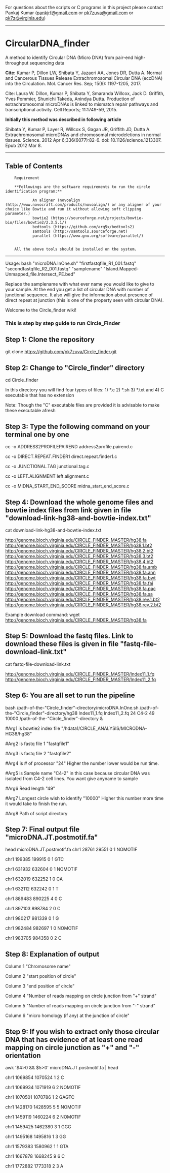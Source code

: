 For questions about the scripts or C programs in this project please contact Pankaj Kumar (pankjrf@gmail.com or pk7zuva@gmail.com or pk7z@virginia.edu)

-------------------------------------------------------------------------------------------------------
# CircularDNA_finder
A method to identify Circular DNA (Micro DNA) from pair-end high-throughput sequencing data

**Cite:** Kumar P, Dillon LW, Shibata Y, Jazaeri AA, Jones DR, Dutta A. Normal and Cancerous Tissues Release Extrachromosomal Circular DNA (eccDNA) into the Circulation. Mol. Cancer Res. Sep; 15(9): 1197-1205, 2017.

Cite: Laura W. Dillon, Kumar P, Shibata Y, Smaranda Willcox, Jack D. Griffith, Yves Pommier, Shunichi Takeda, Anindya Dutta. Production of extrachromosomal microDNAs is linked to mismatch repair pathways and transcriptional activity. Cell Reports; 11:1749-59, 2015.

**Initially this method was described in following article**

Shibata Y, Kumar P, Layer R, Willcox S, Gagan JR, Griffith JD, Dutta A. Extrachromosomal microDNAs and chromosomal microdeletions in normal tissues. Science. 2012 Apr 6;336(6077):82-6. doi: 10.1126/science.1213307. Epub 2012 Mar 8.

-------------------------------------------------------------------------------------------------------
Table of Contents
-------------------------------------------------------------------------------------------------------
        Requirement
        
        **Followings are the software requirements to run the circle identification program:**

                An aligner (novoalign (http://www.novocraft.com/products/novoalign/) or any aligner of your choice like Bowtie and run it without allowing soft clipping parameter.)
                bowtie2 (https://sourceforge.net/projects/bowtie-bio/files/bowtie2/2.3.5.1/)
                bedtools (https://github.com/arq5x/bedtools2)
                samtools (http://samtools.sourceforge.net)
                parallel (https://www.gnu.org/software/parallel/)
                
        
        All the above tools should be installed on the system. 
-------------------------------------------------------------------------------------------------------       
Usage: bash "microDNA.InOne.sh" "firstfastqfile_R1_001.fastq" "secondfastqfile_R2_001.fastq" "samplename"  "Island.Mapped-Unmapped_file.Intersect_PE.bed"

Replace the samplename with what ever name you would like to give to your sample. At the end you get a list of circular DNA with number of junctional sequence. It also will give the information about presence of direct repeat at junction (this is one of the property seen with circular DNA).


Welcome to the Circle_finder wiki!

### This is step by step guide to run Circle_Finder

Step 1: Clone the repository
-------------------------------------------------------------------------------------------------------
git clone https://github.com/pk7zuva/Circle_finder.git

Step 2: Change to "Circle_finder" directory
-------------------------------------------------------------------------------------------------------
cd Circle_finder

In this directory you will find four types of files: 1) *.c 2) *.sh 3) *.txt and 4) C executable that has no extension

Note: Though the "C" executable files are provided it is advisable to make these executable afresh

Step 3: Type the following command on your terminal one by one
-------------------------------------------------------------------------------------------------------
cc -o ADDRESS2PROFILEPAIREND address2profile.pairend.c

cc -o DIRECT.REPEAT.FINDER1 direct.repeat.finder1.c

cc -o JUNCTIONAL.TAG junctional.tag.c

cc -o LEFT.ALIGNMENT left.alignment.c

cc -o MIDNA_START_END_SCORE midna_start_end_score.c

Step 4: Download the whole genome files and bowtie index files from link given in file "download-link-hg38-and-bowtie-index.txt"
-------------------------------------------------------------------------------------------------------
cat download-link-hg38-and-bowtie-index.txt

http://genome.bioch.virginia.edu/CIRCLE_FINDER_MASTER/hg38.fa http://genome.bioch.virginia.edu/CIRCLE_FINDER_MASTER/hg38.1.bt2 http://genome.bioch.virginia.edu/CIRCLE_FINDER_MASTER/hg38.2.bt2 http://genome.bioch.virginia.edu/CIRCLE_FINDER_MASTER/hg38.3.bt2 http://genome.bioch.virginia.edu/CIRCLE_FINDER_MASTER/hg38.4.bt2 http://genome.bioch.virginia.edu/CIRCLE_FINDER_MASTER/hg38.fa.amb http://genome.bioch.virginia.edu/CIRCLE_FINDER_MASTER/hg38.fa.ann http://genome.bioch.virginia.edu/CIRCLE_FINDER_MASTER/hg38.fa.bwt http://genome.bioch.virginia.edu/CIRCLE_FINDER_MASTER/hg38.fa.fai http://genome.bioch.virginia.edu/CIRCLE_FINDER_MASTER/hg38.fa.pac http://genome.bioch.virginia.edu/CIRCLE_FINDER_MASTER/hg38.fa.sa http://genome.bioch.virginia.edu/CIRCLE_FINDER_MASTER/hg38.rev.1.bt2 http://genome.bioch.virginia.edu/CIRCLE_FINDER_MASTER/hg38.rev.2.bt2

Example download command: wget http://genome.bioch.virginia.edu/CIRCLE_FINDER_MASTER/hg38.fa

Step 5: Download the fastq files. Link to download these files is given in file "fastq-file-download-link.txt"
-------------------------------------------------------------------------------------------------------
cat fastq-file-download-link.txt

http://genome.bioch.virginia.edu/CIRCLE_FINDER_MASTER/Index11_1.fq http://genome.bioch.virginia.edu/CIRCLE_FINDER_MASTER/Index11_2.fq

Step 6: You are all set to run the pipeline
-------------------------------------------------------------------------------------------------------
bash /path-of-the-"Circle_finder"-directory/microDNA.InOne.sh /path-of-the-"Circle_finder"-directory/hg38 Index11_1.fq Index11_2.fq 24 C4-2 49 10000 /path-of-the-"Circle_finder"-directory &

#Arg1 is bowtie2 index file "/hdata1/CIRCLE_ANALYSIS/MICRODNA-HG38/hg38"

#Arg2 is fastq file 1 "fastqfile1"

#Arg3 is fastq file 2 "fastqfile2"

#Arg4 is # of processor "24" Higher the number lower would be run time.

#Arg5 is Sample name  "C4-2" in this case because circular DNA was isolated from C4-2 cell lines. You want give anyname to sample 

#Arg6 Read length "49"

#Arg7 Longest circle wish to identify "10000" Higher this number more time it would take to finish the run.

#Arg8 Path of script directory

Step 7: Final output file "microDNA.JT.postmotif.fa"
-------------------------------------------------------------------------------------------------------
head microDNA.JT.postmotif.fa chr1	28761	29551	0	1	NOMOTIF

chr1	199385	199915	0	1	GTC

chr1	631932	632604	0	1	NOMOTIF

chr1	632019	632252	1	0	CA

chr1	632112	632242	0	1	T

chr1	889483	890225	4	0	C

chr1	897103	898784	2	0	C

chr1	980217	981339	0	1	G

chr1	982484	982697	1	0	NOMOTIF

chr1	983705	984358	0	2	C

Step 8: Explanation of output
-------------------------------------------------------------------------------------------------------
Column 1 "Chromosome name"

Column 2 "start position of circle"

Column 3 "end position of circle"

Column 4 "Number of reads mapping on circle junction from "+" strand"

Column 5 "Number of reads mapping on circle junction from "-" strand"

Column 6 "micro homology (if any) at the junction of circle"

Step 9: If you wish to extract only those circular DNA that has evidence of at least one read mapping on circle junction as "+" and "-" orientation
-------------------------------------------------------------------------------------------------------
awk '$4>0 && $5>0' microDNA.JT.postmotif.fa | head

chr1	1069854	1070524	1	2	C

chr1	1069934	1071919	6	2	NOMOTIF

chr1	1070501	1070786	1	2	GAGTC

chr1	1428170	1428595	5	5	NOMOTIF

chr1	1459119	1460224	6	2	NOMOTIF

chr1	1459425	1462380	3	1	GGG

chr1	1495168	1495816	1	3	GG

chr1	1579383	1580962	1	1	GTA

chr1	1667878	1668245	9	6	C

chr1	1772882	1773318	2	3	A
